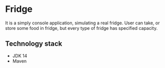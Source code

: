 # Fridge

It is a simply console application, simulating a real fridge.
User can take, or store some food in fridge, but every type of fridge has specified capacity.

## Technology stack
* JDK 14
* Maven
